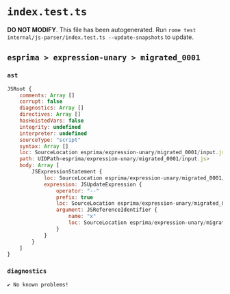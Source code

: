 # `index.test.ts`

**DO NOT MODIFY**. This file has been autogenerated. Run `rome test internal/js-parser/index.test.ts --update-snapshots` to update.

## `esprima > expression-unary > migrated_0001`

### `ast`

```javascript
JSRoot {
	comments: Array []
	corrupt: false
	diagnostics: Array []
	directives: Array []
	hasHoistedVars: false
	integrity: undefined
	interpreter: undefined
	sourceType: "script"
	syntax: Array []
	loc: SourceLocation esprima/expression-unary/migrated_0001/input.js 1:0-2:0
	path: UIDPath<esprima/expression-unary/migrated_0001/input.js>
	body: Array [
		JSExpressionStatement {
			loc: SourceLocation esprima/expression-unary/migrated_0001/input.js 1:0-1:3
			expression: JSUpdateExpression {
				operator: "--"
				prefix: true
				loc: SourceLocation esprima/expression-unary/migrated_0001/input.js 1:0-1:3
				argument: JSReferenceIdentifier {
					name: "x"
					loc: SourceLocation esprima/expression-unary/migrated_0001/input.js 1:2-1:3 (x)
				}
			}
		}
	]
}
```

### `diagnostics`

```
✔ No known problems!

```
